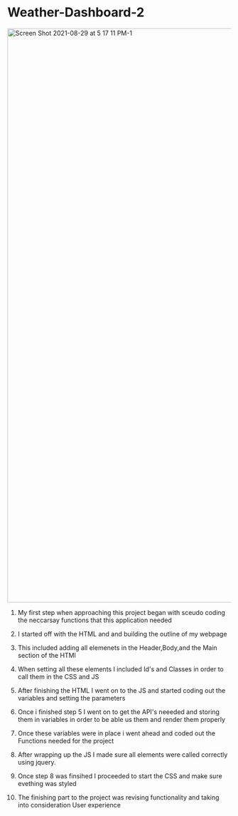 # Weather-Dashboard-2


<img width="1289" alt="Screen Shot 2021-08-29 at 5 17 11 PM-1" src="https://user-images.githubusercontent.com/87398458/131268719-f414ccb9-075d-4510-acd6-5803265cb53b.png">



1. My first step when approaching this project began with sceudo coding the neccarsay functions that this application needed

2. I started off with the HTML and and building the outline of my webpage

3. This included adding all elemenets in the Header,Body,and the Main section of the HTMl

4. When setting all these elements I included Id's and Classes in order to call them in the CSS and JS

5. After finishing the HTML I went on to the JS and started coding out the variables and setting the parameters

6. Once i finished step 5 I went on to get the API's neeeded and storing them in variables in order to be able us them and render them properly

7. Once these variables were in place i went ahead and coded out the Functions needed for the project

8. After wrapping up the JS I made sure all elements were called correctly using jquery.

9.  Once step 8 was finsihed I proceeded to start the CSS and make sure evething was styled 

10. The finishing part to the project was revising functionality and taking into consideration User experience 




